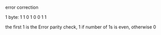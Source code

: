 error correction

1 byte:
1 1 0 1 0 0 1 1

the first 1 is the Error parity check, 1 if number of 1s is even, otherwise 0
